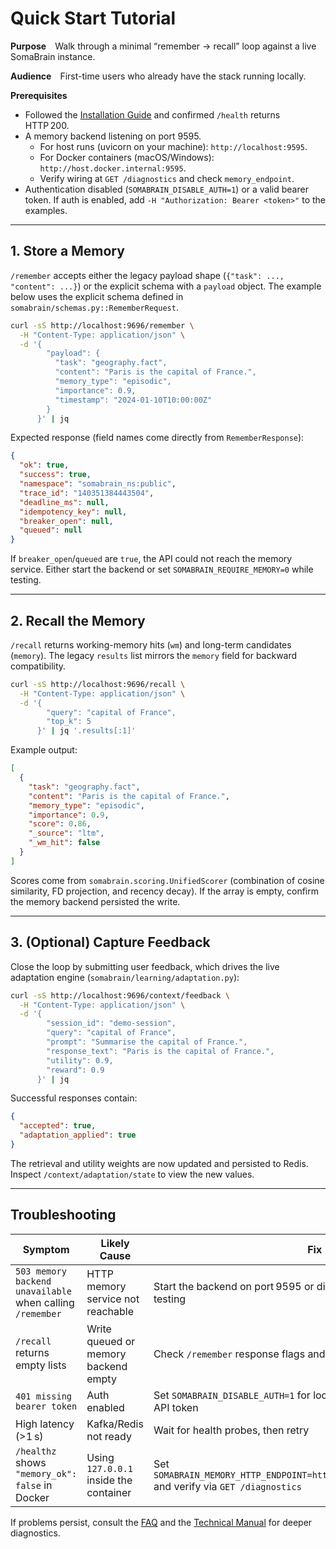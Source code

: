 # Quick Start Tutorial

**Purpose** Walk through a minimal “remember → recall” loop against a live SomaBrain instance.

**Audience** First-time users who already have the stack running locally.

**Prerequisites**
- Followed the [Installation Guide](installation.md) and confirmed `/health` returns HTTP 200.
- A memory backend listening on port 9595.
  - For host runs (uvicorn on your machine): `http://localhost:9595`.
  - For Docker containers (macOS/Windows): `http://host.docker.internal:9595`.
  - Verify wiring at `GET /diagnostics` and check `memory_endpoint`.
- Authentication disabled (`SOMABRAIN_DISABLE_AUTH=1`) or a valid bearer token. If auth is enabled, add `-H "Authorization: Bearer <token>"` to the examples.

---

## 1. Store a Memory

`/remember` accepts either the legacy payload shape (`{"task": ..., "content": ...}`) or the explicit schema with a `payload` object. The example below uses the explicit schema defined in `somabrain/schemas.py::RememberRequest`.

```bash
curl -sS http://localhost:9696/remember \
  -H "Content-Type: application/json" \
  -d '{
        "payload": {
          "task": "geography.fact",
          "content": "Paris is the capital of France.",
          "memory_type": "episodic",
          "importance": 0.9,
          "timestamp": "2024-01-10T10:00:00Z"
        }
      }' | jq
```

Expected response (field names come directly from `RememberResponse`):

```json
{
  "ok": true,
  "success": true,
  "namespace": "somabrain_ns:public",
  "trace_id": "140351384443504",
  "deadline_ms": null,
  "idempotency_key": null,
  "breaker_open": null,
  "queued": null
}
```

If `breaker_open`/`queued` are `true`, the API could not reach the memory service. Either start the backend or set `SOMABRAIN_REQUIRE_MEMORY=0` while testing.

---

## 2. Recall the Memory

`/recall` returns working-memory hits (`wm`) and long-term candidates (`memory`). The legacy `results` list mirrors the `memory` field for backward compatibility.

```bash
curl -sS http://localhost:9696/recall \
  -H "Content-Type: application/json" \
  -d '{
        "query": "capital of France",
        "top_k": 5
      }' | jq '.results[:1]'
```

Example output:

```json
[
  {
    "task": "geography.fact",
    "content": "Paris is the capital of France.",
    "memory_type": "episodic",
    "importance": 0.9,
    "score": 0.86,
    "_source": "ltm",
    "_wm_hit": false
  }
]
```

Scores come from `somabrain.scoring.UnifiedScorer` (combination of cosine similarity, FD projection, and recency decay). If the array is empty, confirm the memory backend persisted the write.

---

## 3. (Optional) Capture Feedback

Close the loop by submitting user feedback, which drives the live adaptation engine (`somabrain/learning/adaptation.py`):

```bash
curl -sS http://localhost:9696/context/feedback \
  -H "Content-Type: application/json" \
  -d '{
        "session_id": "demo-session",
        "query": "capital of France",
        "prompt": "Summarise the capital of France.",
        "response_text": "Paris is the capital of France.",
        "utility": 0.9,
        "reward": 0.9
      }' | jq
```

Successful responses contain:

```json
{
  "accepted": true,
  "adaptation_applied": true
}
```

The retrieval and utility weights are now updated and persisted to Redis. Inspect `/context/adaptation/state` to view the new values.

---

## Troubleshooting

| Symptom | Likely Cause | Fix |
|---------|--------------|-----|
| `503 memory backend unavailable` when calling `/remember` | HTTP memory service not reachable | Start the backend on port 9595 or disable the requirement for dev testing |
| `/recall` returns empty lists | Write queued or memory backend empty | Check `/remember` response flags and the memory service logs |
| `401 missing bearer token` | Auth enabled | Set `SOMABRAIN_DISABLE_AUTH=1` for local testing or provide the correct API token |
| High latency (>1 s) | Kafka/Redis not ready | Wait for health probes, then retry |
| `/healthz` shows `"memory_ok": false` in Docker | Using `127.0.0.1` inside the container | Set `SOMABRAIN_MEMORY_HTTP_ENDPOINT=http://host.docker.internal:9595` and verify via `GET /diagnostics` |

If problems persist, consult the [FAQ](faq.md) and the [Technical Manual](../technical-manual/index.md) for deeper diagnostics.
